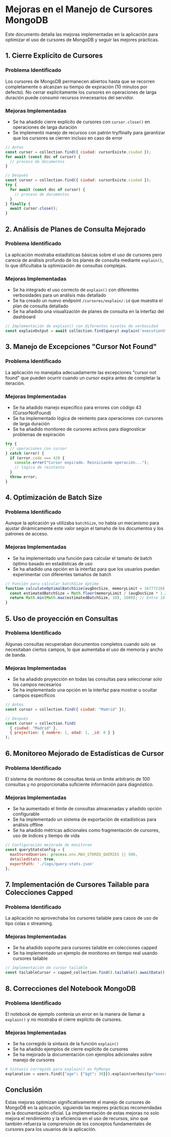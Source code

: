 # Mejoras en el Manejo de Cursores MongoDB

Este documento detalla las mejoras implementadas en la aplicación para optimizar el uso de cursores de MongoDB y seguir las mejores prácticas.

## 1. Cierre Explícito de Cursores

### Problema Identificado
Los cursores de MongoDB permanecen abiertos hasta que se recorren completamente o alcanzan su tiempo de expiración (10 minutos por defecto). No cerrar explícitamente los cursores en operaciones de larga duración puede consumir recursos innecesarios del servidor.

### Mejoras Implementadas
- Se ha añadido cierre explícito de cursores con `cursor.close()` en operaciones de larga duración
- Se implementó manejo de recursos con patrón try/finally para garantizar que los cursores se cierren incluso en caso de error

```javascript
// Antes
const cursor = collection.find({ ciudad: cursorExiste.ciudad });
for await (const doc of cursor) {
  // proceso de documentos
}

// Después
const cursor = collection.find({ ciudad: cursorExiste.ciudad });
try {
  for await (const doc of cursor) {
    // proceso de documentos
  }
} finally {
  await cursor.close();
}
```

## 2. Análisis de Planes de Consulta Mejorado

### Problema Identificado
La aplicación mostraba estadísticas básicas sobre el uso de cursores pero carecía de análisis profundo de los planes de consulta mediante `explain()`, lo que dificultaba la optimización de consultas complejas.

### Mejoras Implementadas
- Se ha integrado el uso correcto de `explain()` con diferentes verbosidades para un análisis más detallado
- Se ha creado un nuevo endpoint `/cursores/explain/:id` que muestra el plan de consulta detallado
- Se ha añadido una visualización de planes de consulta en la interfaz del dashboard

```javascript
// Implementación de explain() con diferentes niveles de verbosidad
const explainOutput = await collection.find(query).explain('executionStats');
```

## 3. Manejo de Excepciones "Cursor Not Found"

### Problema Identificado
La aplicación no manejaba adecuadamente las excepciones "cursor not found" que pueden ocurrir cuando un cursor expira antes de completar la iteración.

### Mejoras Implementadas
- Se ha añadido manejo específico para errores con código 43 (CursorNotFound)
- Se ha implementado lógica de reintento para operaciones con cursores de larga duración
- Se ha añadido monitoreo de cursores activos para diagnosticar problemas de expiración

```javascript
try {
  // operaciones con cursor
} catch (error) {
  if (error.code === 43) {
    console.error("Cursor expirado. Reiniciando operación...");
    // lógica de reintento
  }
  throw error;
}
```

## 4. Optimización de Batch Size

### Problema Identificado
Aunque la aplicación ya utilizaba `batchSize`, no había un mecanismo para ajustar dinámicamente este valor según el tamaño de los documentos y los patrones de acceso.

### Mejoras Implementadas
- Se ha implementado una función para calcular el tamaño de batch óptimo basado en estadísticas de uso
- Se ha añadido una opción en la interfaz para que los usuarios puedan experimentar con diferentes tamaños de batch

```javascript
// Función para calcular batchSize óptimo
function calculateOptimalBatchSize(avgDocSize, memoryLimit = 16777216) { // 16MB por defecto
  const estimatedBatchSize = Math.floor(memoryLimit / (avgDocSize * 1.2)); // 20% de margen
  return Math.min(Math.max(estimatedBatchSize, 10), 1000); // Entre 10 y 1000
}
```

## 5. Uso de proyección en Consultas

### Problema Identificado
Algunas consultas recuperaban documentos completos cuando solo se necesitaban ciertos campos, lo que aumentaba el uso de memoria y ancho de banda.

### Mejoras Implementadas
- Se ha añadido proyección en todas las consultas para seleccionar solo los campos necesarios
- Se ha implementado una opción en la interfaz para mostrar u ocultar campos específicos

```javascript
// Antes
const cursor = collection.find({ ciudad: "Madrid" });

// Después
const cursor = collection.find(
  { ciudad: "Madrid" }, 
  { projection: { nombre: 1, edad: 1, _id: 0 } }
);
```

## 6. Monitoreo Mejorado de Estadísticas de Cursor

### Problema Identificado
El sistema de monitoreo de consultas tenía un límite arbitrario de 100 consultas y no proporcionaba suficiente información para diagnóstico.

### Mejoras Implementadas
- Se ha aumentado el límite de consultas almacenadas y añadido opción configurable
- Se ha implementado un sistema de exportación de estadísticas para análisis offline
- Se ha añadido métricas adicionales como fragmentación de cursores, uso de índices y tiempo de vida

```javascript
// Configuración mejorada de monitoreo
const queryStatsConfig = {
  maxStoredQueries: process.env.MAX_STORED_QUERIES || 500,
  detailedStats: true,
  exportPath: './logs/query-stats.json'
};
```

## 7. Implementación de Cursores Tailable para Colecciones Capped

### Problema Identificado
La aplicación no aprovechaba los cursores tailable para casos de uso de tipo colas o streaming.

### Mejoras Implementadas
- Se ha añadido soporte para cursores tailable en colecciones capped
- Se ha implementado un ejemplo de monitoreo en tiempo real usando cursores tailable

```javascript
// Implementación de cursor tailable
const tailableCursor = capped_collection.find().tailable().awaitData();
```

## 8. Correcciones del Notebook MongoDB

### Problema Identificado
El notebook de ejemplo contenía un error en la manera de llamar a `explain()` y no mostraba el cierre explícito de cursores.

### Mejoras Implementadas
- Se ha corregido la sintaxis de la función `explain()`
- Se ha añadido ejemplos de cierre explícito de cursores
- Se ha mejorado la documentación con ejemplos adicionales sobre manejo de cursores

```python
# Sintaxis corregida para explain() en PyMongo
explanation = users.find({"age": {"$gt": 30}}).explain(verbosity="executionStats")
```

## Conclusión

Estas mejoras optimizan significativamente el manejo de cursores de MongoDB en la aplicación, siguiendo las mejores prácticas recomendadas en la documentación oficial. La implementación de estas mejoras no solo mejora el rendimiento y la eficiencia en el uso de recursos, sino que también refuerza la comprensión de los conceptos fundamentales de cursores para los usuarios de la aplicación. 